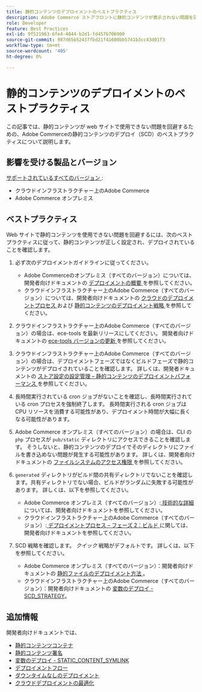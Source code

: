 ```yaml
---
title: 静的コンテンツのデプロイメントのベストプラクティス
description: Adobe Commerce ストアフロントに静的コンテンツが表示されない問題を回避する方法を説明します。
role: Developer
feature: Best Practices
exl-id: 9f521963-6fe4-4844-b2d1-fd457b706900
source-git-commit: 987d65b52437fbd21f41600bb5741b3cc43d01f3
workflow-type: tm+mt
source-wordcount: '405'
ht-degree: 0%

---
```


# 静的コンテンツのデプロイメントのベストプラクティス

この記事では、静的コンテンツが web サイトで使用できない問題を回避するための、Adobe Commerceの静的コンテンツのデプロイ（SCD）のベストプラクティスについて説明します。

## 影響を受ける製品とバージョン

[ サポートされているすべてのバージョン ](../../../release/versions.md):

* クラウドインフラストラクチャー上のAdobe Commerce
* Adobe Commerce オンプレミス

## ベストプラクティス

Web サイトで静的コンテンツを使用できない問題を回避するには、次のベストプラクティスに従って、静的コンテンツが正しく設定され、デプロイされていることを確認します。

1. 必ず次のデプロイメントガイドラインに従ってください。
   * Adobe Commerceのオンプレミス（すべてのバージョン）については、開発者向けドキュメントの [ デプロイメントの概要 ](../../../configuration/deployment/overview.md) を参照してください。
   * クラウドインフラストラクチャー上のAdobe Commerce（すべてのバージョン）については、開発者向けドキュメントの [ クラウドのデプロイメントプロセス ](https://experienceleague.adobe.com/en/docs/commerce-cloud-service/user-guide/develop/deploy/process) および [ 静的コンテンツのデプロイメント戦略 ](https://experienceleague.adobe.com/en/docs/commerce-cloud-service/user-guide/develop/deploy/static-content) を参照してください。

1. クラウドインフラストラクチャー上のAdobe Commerce（すべてのバージョン）の場合は、ece-tools を最新リリースにしてください。 開発者向けドキュメントの [ece-tools バージョンの更新 ](https://experienceleague.adobe.com/en/docs/commerce-cloud-service/user-guide/release-notes/ece-tools-package) を参照してください。
1. クラウドインフラストラクチャー上のAdobe Commerce（すべてのバージョン）の場合は、デプロイメントフェーズではなくビルドフェーズで静的コンテンツがデプロイされていることを確認します。 詳しくは、開発者ドキュメントの [ ストア設定の設定管理 – 静的コンテンツのデプロイメントパフォーマンス ](https://experienceleague.adobe.com/en/docs/commerce-cloud-service/user-guide/configure-store/store-settings#cloud-confman-scd-over) を参照してください。
1. 長時間実行されている cron ジョブがないことを確認し、長時間実行されている cron プロセスを強制終了します。 長時間実行される cron ジョブは CPU リソースを消費する可能性があり、デプロイメント時間が大幅に長くなる可能性があります。
1. Adobe Commerce オンプレミス（すべてのバージョン）の場合は、CLI の `php` プロセスが `pub/static` ディレクトリにアクセスできることを確認します。 そうしないと、静的コンテンツのデプロイでそのディレクトリにファイルを書き込めない問題が発生する可能性があります。 詳しくは、開発者向けドキュメントの [ ファイルシステムのアクセス権限 ](https://experienceleague.adobe.com/docs/commerce-operations/configuration-guide/deployment/file-system-permissions.html) を参照してください。
1. `generated` ディレクトリがビルド間の共有ディレクトリでないことを確認します。共有ディレクトリでない場合、ビルドがランダムに失敗する可能性があります。 詳しくは、以下を参照してください。
   * Adobe Commerce オンプレミス（すべてのバージョン）:[ 技術的な詳細 ](https://experienceleague.adobe.com/docs/commerce-operations/configuration-guide/deployment/technical-details.html) については、開発者向けドキュメントを参照してください。
   * クラウドインフラストラクチャー上のAdobe Commerce（すべてのバージョン）:[ デプロイメントプロセス – フェーズ 2：ビルド ](https://experienceleague.adobe.com/en/docs/commerce-cloud-service/user-guide/develop/deploy/best-practices#cloud-deploy-over-phases-build) に関しては、開発者向けドキュメントを参照してください。

1. SCD 戦略を確認します。 *クイック* 戦略がデフォルトです。 詳しくは、以下を参照してください。
   * Adobe Commerce オンプレミス（すべてのバージョン）：開発者向けドキュメントの [ 静的ファイルのデプロイメント方法 ](https://experienceleague.adobe.com/docs/commerce-operations/configuration-guide/cli/static-view/static-view-file-strategy.html)。
   * クラウドインフラストラクチャー上のAdobe Commerce（すべてのバージョン）：開発者向けドキュメントの [ 変数のデプロイ - SCD\_STRATEGY](https://experienceleague.adobe.com/en/docs/commerce-cloud-service/user-guide/configure/env/stage/variables-deploy#scd_strategy)。

## 追加情報

開発者向けドキュメントでは、

* [ 静的コンテンツコンテナ ](https://developer.adobe.com/commerce/admin-developer/pattern-library/containers/static-content/)
* [ 静的コンテンツ署名 ](https://experienceleague.adobe.com/docs/commerce-operations/configuration-guide/cache/static-content-signing.html)
* [ 変数のデプロイ - STATIC\_CONTENT\_SYMLINK](https://experienceleague.adobe.com/en/docs/commerce-cloud-service/user-guide/configure/env/stage/variables-deploy#static_content_symlink)
* [デプロイメントフロー](../../../performance/deployment-flow.md)
* [ ダウンタイムなしのデプロイメント ](https://experienceleague.adobe.com/en/docs/commerce-cloud-service/user-guide/develop/deploy/reduce-downtime)
* [ クラウドデプロイメントの最適化 ](https://experienceleague.adobe.com/en/docs/commerce-cloud-service/user-guide/develop/deploy/optimization)
